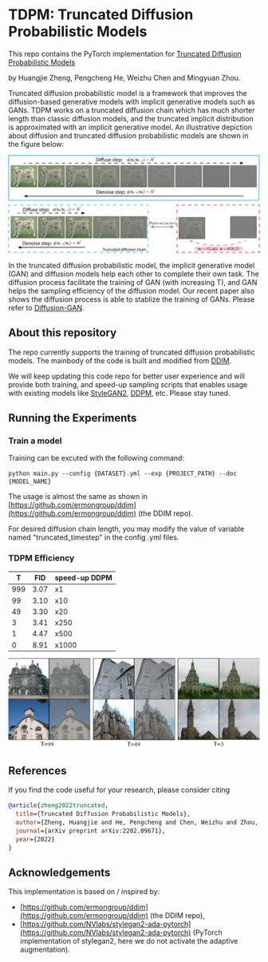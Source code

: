 # TDPM: Truncated Diffusion Probabilistic Models

This repo contains the PyTorch implementation for [Truncated Diffusion Probabilistic Models](https://arxiv.org/abs/2202.09671)

by Huangjie Zheng, Pengcheng He, Weizhu Chen and Mingyuan Zhou.

Truncated diffusion probabilistic model is a framework that improves the diffusion-based generative models with implicit generative models such as GANs. TDPM works on a truncated diffusion chain which has much shorter length than classic diffusion models, and the truncated implicit distribution is approximated with an implicit generative model. An illustrative depiction about diffusion and truncated diffusion probabilistic models are shown in the figure below:

![motiv](assets/motiv.jpg)

In the truncated diffusion probabilistic model, the implicit generative model (GAN) and diffusion models help each other to complete their own task. The diffusion process facilitate the training of GAN (with increasing T), and GAN helps the sampling efficiency of the diffusion model. Our recent paper also shows the diffusion process is able to stablize the training of GANs. Please refer to [Diffusion-GAN](https://arxiv.org/abs/2206.02262).

## About this repository
The repo currently supports the training of truncated diffusion probabilistic models. The mainbody of the code is built and modified from [DDIM](https://github.com/ermongroup/ddim).

We will keep updating this code repo for better user experience and will provide both training, and speed-up sampling scripts that enables usage with existing models like [StyleGAN2](https://github.com/NVlabs/stylegan2-ada-pytorch), [DDPM](https://github.com/pesser/pytorch_diffusion), etc. Please stay tuned. 

## Running the Experiments

### Train a model
Training can be excuted with the following command:
```
python main.py --config {DATASET}.yml --exp {PROJECT_PATH} --doc {MODEL_NAME}
```

The usage is almost the same as shown in [https://github.com/ermongroup/ddim](https://github.com/ermongroup/ddim) (the DDIM repo). 

For desired diffusion chain length, you may modify the value of variable named "truncated_timestep" in the config .yml files. 

### TDPM Efficiency
| T   | FID  | speed-up DDPM |
|-----|------|---------------|
| 999 | 3.07 | x1            |
| 99  | 3.10 | x10           |
| 49  | 3.30 | x20           |
| 3   | 3.41 | x250          |
| 1   | 4.47 | x500          |
| 0   | 8.91 | x1000         |


![example_results](assets/lsun_church.jpg)

## References

If you find the code useful for your research, please consider citing
```bib
@article{zheng2022truncated,
  title={Truncated Diffusion Probabilistic Models},
  author={Zheng, Huangjie and He, Pengcheng and Chen, Weizhu and Zhou, Mingyuan},
  journal={arXiv preprint arXiv:2202.09671},
  year={2022}
}
```

## Acknowledgements

This implementation is based on / inspired by:

- [https://github.com/ermongroup/ddim](https://github.com/ermongroup/ddim) (the DDIM repo), 
- [https://github.com/NVlabs/stylegan2-ada-pytorch](https://github.com/NVlabs/stylegan2-ada-pytorch) (PyTorch implementation of stylegan2, here we do not activate the adaptive augmentation).
